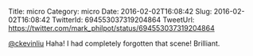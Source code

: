 Title: micro
Category: micro
Date: 2016-02-02T16:08:42
Slug: 2016-02-02T16:08:42
TwitterId: 694553037319204864
TweetUrl: https://twitter.com/mark_philpot/status/694553037319204864

[@ckevinliu](https://twitter.com/ckevinliu) Haha! I had completely forgotten that scene! Brilliant.